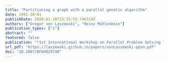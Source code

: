 ```yaml
---
title: "Partitioning a graph with a parallel genetic algorithm"
date: 1991-10-01
publishDate: 2020-01-10T23:35:55.746319Z
authors: ["Gregor von Laszewski", "Heinz Mühlenbein"]
publication_types: ["1"]
abstract: ""
featured: false
publication: "*1st International Workshop on Parallel Problem Solving from Nature*"
url_pdf: "https://laszewski.github.io/papers/vonLaszewski-ppsn.pdf"
doi: "10.1007/BFb0029748"
---
```


